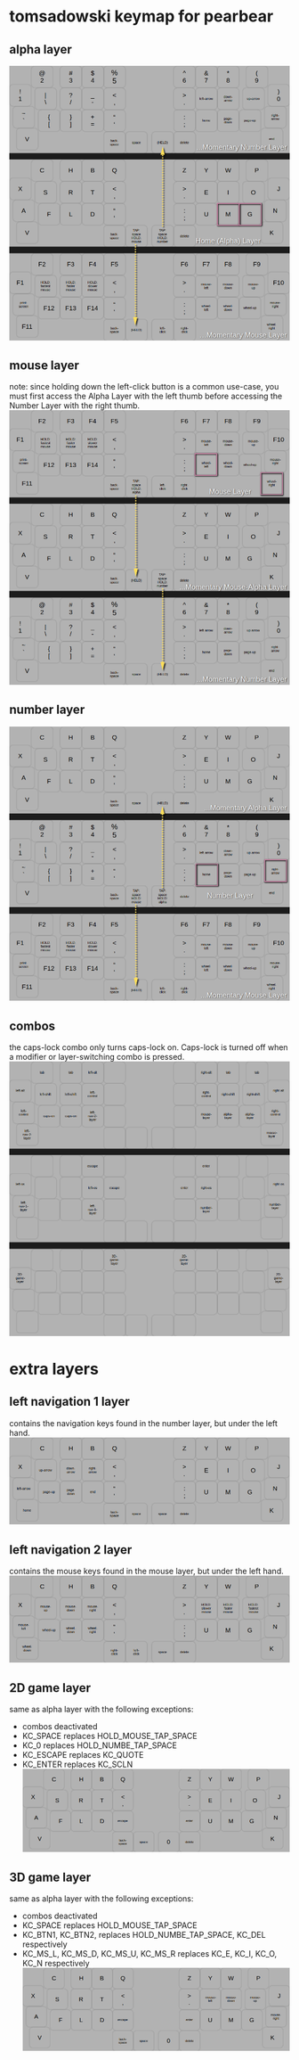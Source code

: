 # tomsadowski keymap for pearbear

## alpha layer  
![alpha_graph](pics/alpha_graph.png)  

## mouse layer  
note: since holding down the left-click button is a common use-case, you must first access the Alpha Layer with the left thumb before accessing the Number Layer with the right thumb.  
![mouse_graph](pics/mouse_graph.png)  

## number layer  
![number_graph](pics/number_graph.png)  

## combos  
the caps-lock combo only turns caps-lock on. Caps-lock is turned off when a modifier or layer-switching combo is pressed.   
![combos](pics/combos.png)  


# extra layers   

## left navigation 1 layer  
contains the navigation keys found in the number layer, but under the left hand.
![lnav1_layer](pics/lnav1.png)   

## left navigation 2 layer  
contains the mouse keys found in the mouse layer, but under the left hand.
![lnav2_layer](pics/lnav2.png)   

## 2D game layer   
same as alpha layer with the following exceptions:
* combos deactivated
* KC_SPACE replaces HOLD_MOUSE_TAP_SPACE
* KC_0 replaces HOLD_NUMBE_TAP_SPACE
* KC_ESCAPE replaces KC_QUOTE
* KC_ENTER replaces KC_SCLN
![game_2d_layer](pics/game_2d.png)  

## 3D game layer   
same as alpha layer with the following exceptions:
* combos deactivated
* KC_SPACE replaces HOLD_MOUSE_TAP_SPACE
* KC_BTN1, KC_BTN2, replaces HOLD_NUMBE_TAP_SPACE, KC_DEL respectively
* KC_MS_L, KC_MS_D, KC_MS_U, KC_MS_R replaces KC_E, KC_I, KC_O, KC_N respectively
![game_3d_layer](pics/game_3d.png)  
